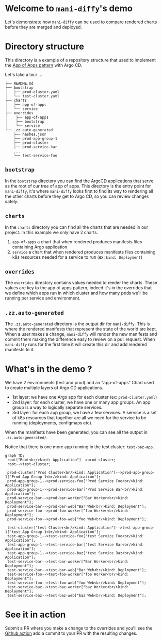 # Welcome to `mani-diffy`'s demo

Let's demonstrate how `mani-diffy` can be used to compare rendered charts before they are merged and deployed.

# Directory structure

This directory is a example of a repository structure that used to implement the [App of Apps pattern](https://argo-cd.readthedocs.io/en/stable/operator-manual/cluster-bootstrapping/#app-of-apps-pattern) with Argo CD.

Let's take a tour ...

```
├── README.md
├── bootstrap
│   ├── prod-cluster.yaml
│   └── test-cluster.yaml
├── charts
│   ├── app-of-apps
│   └── service
├── overrides
│    ├── app-of-apps
│    ├── bootstrap
│    └── service
└── .zz.auto-generated
    ├── hashes.json
    ├── prod-app-group-1
    ├── prod-cluster
    ├── prod-service-bar
    ...
    └── test-service-foo
```

## `bootstrap`

In the `bootstrap` directory you can find the ArgoCD applications that serve as the root of our tree of app of apps.
This directory is the entry point for `mani-diffy`, it's where `mani-diffy` looks first to find its way to rendering all the other charts before they get to Argo CD, so you can review changes safely.

## `charts`

In the `charts` directory you can find all the charts that are needed in our project.
In this example we only have 2 charts.
1. `app-of-apps` a chart that when rendered produces manifests files containing Argo application
2. `service` a chart that when rendered produces manifests files containing k8s resources needed for a service to run (ex: `kind: Deployment`)

## `overrides`

The `overrides` directory contains values needed to render the charts. 
These values are key to the app of apps pattern, indeed it's in the overrides that we define which apps run in which cluster and how many pods we'll be running per service and environment. 

## `.zz.auto-generated`

The `.zz.auto-generated` directory is the output dir for `mani-diffy`.
This is where the rendered manifests that represent the state of the world are kept.
When a user makes a change, `mani-diffy` will render the new manifests and commit them making the difference easy to review on a pull request. 
When `mani-diffy` runs for the first time it will create this dir and add rendered manifests to it.


# What's in the demo ?

We have 2 environments (test and prod) and an "app-of-apps" Chart used to create multiple layers of Argo CD applications.

- 1st layer: we have one Argo app for each cluster (ex: `prod-cluster.yaml`)
- 2nd layer: for each cluster, we have one or many app groups. An app group is a way to logically separate services.
- 3rd layer: for each app group, we have a few services. A service is a set of k8s resources that together are all we need for the service to be running (deployments, configmaps etc).

When the manifests have been generated, you can see all the output in `.zz.auto-generated/`.

Notice that there is one more app running in the test cluster: `test-baz-app`.

```mermaid
graph TD;
 root["Root<br/>kind: Application"]-->prod-cluster;
 root-->test-cluster;

 prod-cluster["Prod Cluster<br/>kind: Application"]-->prod-app-group-1["Prod App Group 1<br/>kind: Application"];
 prod-app-group-1-->prod-service-foo["Prod Service Foo<br/>kind: Application"];
 prod-app-group-1-->prod-service-bar["Prod Service Bar<br/>kind: Application"];
 prod-service-bar-->prod-bar-worker["Bar Worker<br/>kind: Deployment"];
 prod-service-bar-->prod-bar-web["Bar Web<br/>kind: Deployment"];
 prod-service-foo-->prod-foo-worker["foo Worker<br/>kind: Deployment"];
 prod-service-foo-->prod-foo-web["foo Web<br/>kind: Deployment"];

 test-cluster["test Cluster<br/>kind: Application"]-->test-app-group-1["test App Group 1<br/>kind: Application"];
 test-app-group-1-->test-service-foo["test Service Foo<br/>kind: Application"];
 test-app-group-1-->test-service-bar["test Service Bar<br/>kind: Application"];
 test-app-group-1-->test-service-baz["test Service Baz<br/>kind: Application"];
 test-service-bar-->test-bar-worker["Bar Worker<br/>kind: Deployment"];
 test-service-bar-->test-bar-web["Bar Web<br/>kind: Deployment"];
 test-service-foo-->test-foo-worker["foo Worker<br/>kind: Deployment"];
 test-service-foo-->test-foo-web["foo Web<br/>kind: Deployment"];
 test-service-baz-->test-baz-worker["baz Worker<br/>kind: Deployment"];
 test-service-baz-->test-baz-web["baz Web<br/>kind: Deployment"];
```

# See it in action

Submit a PR where you make a change to the overrides and you'll see the [Github action]( [README](../../.github/workflows/generate-manifests-demos.yaml)) add a commit to your PR with the resulting changes.

